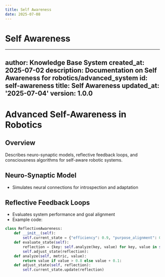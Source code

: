 ```yaml
---
title: Self Awareness
date: 2025-07-08
---
```


# Self Awareness

---
author: Knowledge Base System
created_at: 2025-07-02
description: Documentation on Self Awareness for robotics/advanced_system
id: self-awareness
title: Self Awareness
updated_at: '2025-07-04'
version: 1.0.0
---

# Advanced Self-Awareness in Robotics

## Overview
Describes neuro-synaptic models, reflective feedback loops, and consciousness algorithms for self-aware robotic systems.

## Neuro-Synaptic Model
- Simulates neural connections for introspection and adaptation

## Reflective Feedback Loops
- Evaluates system performance and goal alignment
- Example code:
```python
class ReflectiveAwareness:
    def __init__(self):
        self.current_state = {"efficiency": 0.9, "purpose_alignment": 0.95};
    def evaluate_state(self):
        reflection = {key: self.analyze(key, value) for key, value in self.current_state.items()};
        self.adjust_state(reflection):
    def analyze(self, metric, value):
        return value if value > 0.8 else value + 0.1:
    def adjust_state(self, reflection):
        self.current_state.update(reflection)
```